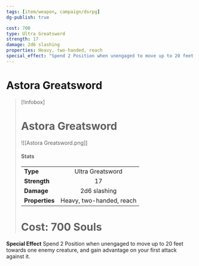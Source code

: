 ```yaml
---
tags: [item/weapon, campaign/dsrpg]
dg-publish: true

cost: 700
type: Ultra Greatsword
strength: 17
damage: 2d6 slashing
properties: Heavy, two-handed, reach
special_effect: "Spend 2 Position when unengaged to move up to 20 feet towards one enemy creature, and gain advantage on your first attack against it."
---
```



# Astora Greatsword
> [!infobox]
> # Astora Greatsword
>![[Astora Greatsword.png]]
> #### Stats
> | | |
> | :-- | :-: |
> | **Type** | Ultra Greatsword |
> | **Strength** | 17 |
> | **Damage** |  2d6 slashing |
> | **Properties** |  Heavy, two-handed, reach |
> # Cost: 700 Souls

**Special Effect**
Spend 2 Position when unengaged to move up to 20 feet towards one enemy creature, and gain advantage on your first attack against it.